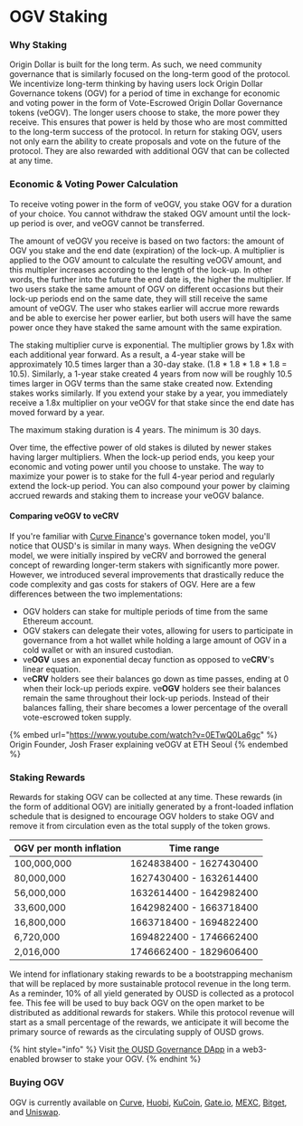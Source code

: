 # OGV Staking

### Why Staking

Origin Dollar is built for the long term. As such, we need community governance that is similarly focused on the long-term good of the protocol. We incentivize long-term thinking by having users lock Origin Dollar Governance tokens (OGV) for a period of time in exchange for economic and voting power in the form of Vote-Escrowed Origin Dollar Governance tokens (veOGV). The longer users choose to stake, the more power they receive. This ensures that power is held by those who are most committed to the long-term success of the protocol. In return for staking OGV, users not only earn the ability to create proposals and vote on the future of the protocol. They are also rewarded with additional OGV that can be collected at any time.

### Economic & Voting Power Calculation

To receive voting power in the form of veOGV, you stake OGV for a duration of your choice. You cannot withdraw the staked OGV amount until the lock-up period is over, and veOGV cannot be transferred.

The amount of veOGV you receive is based on two factors: the amount of OGV you stake and the end date (expiration) of the lock-up. A multiplier is applied to the OGV amount to calculate the resulting veOGV amount, and this multipler increases according to the length of the lock-up. In other words, the further into the future the end date is, the higher the multiplier. If two users stake the same amount of OGV on different occasions but their lock-up periods end on the same date, they will still receive the same amount of veOGV. The user who stakes earlier will accrue more rewards and be able to exercise her power earlier, but both users will have the same power once they have staked the same amount with the same expiration.

The staking multiplier curve is exponential. The multiplier grows by 1.8x with each additional year forward. As a result, a 4-year stake will be approximately 10.5 times larger than a 30-day stake. (1.8 \* 1.8 \* 1.8 \* 1.8 = 10.5). Similarly, a 1-year stake created 4 years from now will be roughly 10.5 times larger in OGV terms than the same stake created now. Extending stakes works similarly. If you extend your stake by a year, you immediately receive a 1.8x multiplier on your veOGV for that stake since the end date has moved forward by a year.

The maximum staking duration is 4 years. The minimum is 30 days.

Over time, the effective power of old stakes is diluted by newer stakes having larger multipliers. When the lock-up period ends, you keep your economic and voting power until you choose to unstake. The way to maximize your power is to stake for the full 4-year period and regularly extend the lock-up period. You can also compound your power by claiming accrued rewards and staking them to increase your veOGV balance.

#### Comparing veOGV to veCRV

If you're familiar with [Curve Finance](https://curve.fi)'s governance token model, you'll notice that OUSD's is similar in many ways. When designing the veOGV model, we were initially inspired by veCRV and borrowed the general concept of rewarding longer-term stakers with significantly more power. However, we introduced several improvements that drastically reduce the code complexity and gas costs for stakers of OGV. Here are a few differences between the two implementations:

* OGV holders can stake for multiple periods of time from the same Ethereum account.
* OGV stakers can delegate their votes, allowing for users to participate in governance from a hot wallet while holding a large amount of OGV in a cold wallet or with an insured custodian.
* ve**OGV** uses an exponential decay function as opposed to ve**CRV**'s linear equation.
* ve**CRV** holders see their balances go down as time passes, ending at 0 when their lock-up periods expire. ve**OGV** holders see their balances remain the same throughout their lock-up periods. Instead of their balances falling, their share becomes a lower percentage of the overall vote-escrowed token supply.

{% embed url="https://www.youtube.com/watch?v=0ETwQ0La6gc" %}
Origin Founder, Josh Fraser explaining veOGV at ETH Seoul
{% endembed %}

### Staking Rewards

Rewards for staking OGV can be collected at any time. These rewards (in the form of additional OGV) are initially generated by a front-loaded inflation schedule that is designed to encourage OGV holders to stake OGV and remove it from circulation even as the total supply of the token grows.

| OGV per month inflation | Time range              |
| ----------------------- | ----------------------- |
| 100,000,000             | 1624838400 - 1627430400 |
| 80,000,000              | 1627430400 - 1632614400 |
| 56,000,000              | 1632614400 - 1642982400 |
| 33,600,000              | 1642982400 - 1663718400 |
| 16,800,000              | 1663718400 - 1694822400 |
| 6,720,000               | 1694822400 - 1746662400 |
| 2,016,000               | 1746662400 - 1829606400 |

We intend for inflationary staking rewards to be a bootstrapping mechanism that will be replaced by more sustainable protocol revenue in the long term. As a reminder, 10% of all yield generated by OUSD is collected as a protocol fee. This fee will be used to buy back OGV on the open market to be distributed as additional rewards for stakers. While this protocol revenue will start as a small percentage of the rewards, we anticipate it will become the primary source of rewards as the circulating supply of OUSD grows.

{% hint style="info" %}
Visit [the OUSD Governance DApp](https://governance.ousd.com/stake) in a web3-enabled browser to stake your OGV.
{% endhint %}

### Buying OGV

OGV is currently available on [Curve](https://curve.fi/#/ethereum/pools/factory-crypto-205/swap), [Huobi](https://www.huobi.com/exchange/ogv\_usdt/), [KuCoin](https://www.kucoin.com/trade/OGV-USDT), [Gate.io](https://www.gate.io/trade/OGV\_USDT), [MEXC](https://www.mexc.com/exchange/OGV\_USDT), [Bitget](https://www.bitget.com/spot/OGVUSDT\_SPBL), and [Uniswap](https://app.uniswap.org/#/swap?outputCurrency=0x9c354503C38481a7A7a51629142963F98eCC12D0\&chain=mainnet).


